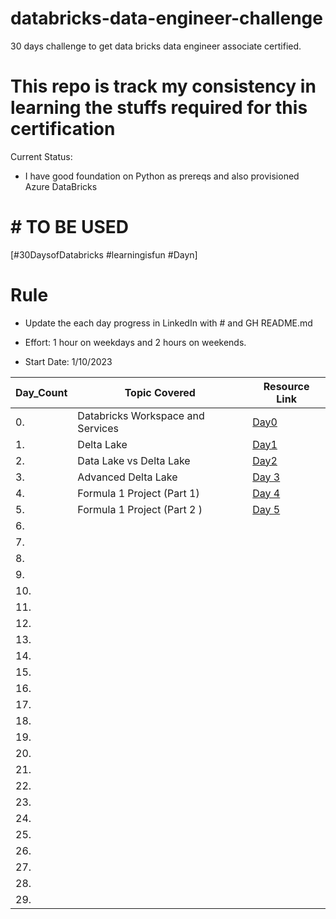 # databricks-data-engineer-challenge
30 days challenge to get data bricks data engineer associate certified.

# This repo is track my consistency in learning the stuffs required for this certification 

Current Status:

- I have good foundation on Python as prereqs and also provisioned Azure DataBricks


# # TO BE USED
[#30DaysofDatabricks #learningisfun #Dayn]

# Rule
- Update the each day progress in LinkedIn with # and GH README.md 
- Effort: 1 hour on weekdays and 2 hours on weekends.

- Start Date: 1/10/2023


|Day_Count  | Topic Covered   | Resource Link |
|--|--|--|
|0.|Databricks Workspace and Services|[Day0](https://github.com/sapkotapratik/databricks-data-engineer-challenge/blob/main/Day0_of%2030DaysOfDatabricks!.md)|
| 1. | Delta Lake  | [Day1](https://github.com/sapkotapratik/databricks-data-engineer-challenge/blob/main/Day1_of%2030DaysOfDatabricks!.md) |
| 2. | Data Lake vs Delta Lake | [Day2](https://github.com/sapkotapratik/databricks-data-engineer-challenge/blob/main/Day2_of%2030DaysOfDatabricks!.md)  |
| 3.|  Advanced Delta Lake |[Day 3](https://github.com/sapkotapratik/databricks-data-engineer-challenge/blob/main/Day3_of%2030DaysOfDatabricks!.md)  |
| 4. | Formula 1 Project (Part 1)| [Day 4](https://github.com/sapkotapratik/databricks-data-engineer-challenge/blob/main/Day4_of%2030DaysOfDatabricks!.md) |
| 5. |  Formula 1 Project (Part 2 ) |[Day 5](https://github.com/sapkotapratik/databricks-data-engineer-challenge/blob/main/Day5_of%2030DaysOfDatabricks!.md)  |
|  6.|  |  |
| 7. |  |  |
| 8. |  |  |
| 9. |  |  |
| 10. |  |  |
| 11. |  |  |
| 12. |  |  |
| 13. |  |  |
| 14. |  |  |
|15.  |  |  |
| 16. |  |  |
|  17.|  |  |
|  18.|  |  |
| 19. |  |  |
| 20. |  |  |
|21.  |  |  |
| 22. |  |  |
|  23.|  |  |
| 24. |  |  |
| 25. |  |  |
| 26. |  |  |
|  27.|  |  |
|  28.|  |  |
|  29.|  |  |
